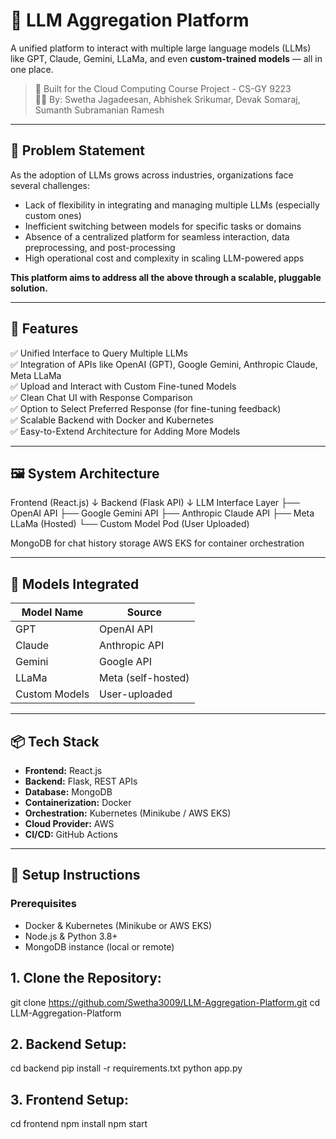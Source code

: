 # 🧠 LLM Aggregation Platform

A unified platform to interact with multiple large language models (LLMs) like GPT, Claude, Gemini, LLaMa, and even **custom-trained models** — all in one place.

> 🚀 Built for the Cloud Computing Course Project - CS-GY 9223  
> 👩‍💻 By: Swetha Jagadeesan, Abhishek Srikumar, Devak Somaraj, Sumanth Subramanian Ramesh

---

## 🧩 Problem Statement

As the adoption of LLMs grows across industries, organizations face several challenges:

- Lack of flexibility in integrating and managing multiple LLMs (especially custom ones)
- Inefficient switching between models for specific tasks or domains
- Absence of a centralized platform for seamless interaction, data preprocessing, and post-processing
- High operational cost and complexity in scaling LLM-powered apps

**This platform aims to address all the above through a scalable, pluggable solution.**

---

## 🧱 Features

✅ Unified Interface to Query Multiple LLMs  
✅ Integration of APIs like OpenAI (GPT), Google Gemini, Anthropic Claude, Meta LLaMa  
✅ Upload and Interact with Custom Fine-tuned Models  
✅ Clean Chat UI with Response Comparison  
✅ Option to Select Preferred Response (for fine-tuning feedback)  
✅ Scalable Backend with Docker and Kubernetes  
✅ Easy-to-Extend Architecture for Adding More Models

---

## 🖼️ System Architecture

Frontend (React.js) ↓ Backend (Flask API) ↓ LLM Interface Layer ├── OpenAI API ├── Google Gemini API ├── Anthropic Claude API ├── Meta LLaMa (Hosted) └── Custom Model Pod (User Uploaded)

MongoDB for chat history storage
AWS EKS for container orchestration


---

## 🧪 Models Integrated

| Model Name       | Source            |
|------------------|-------------------|
| GPT              | OpenAI API        |
| Claude           | Anthropic API     |
| Gemini           | Google API        |
| LLaMa            | Meta (self-hosted)|
| Custom Models    | User-uploaded     |

---

## 📦 Tech Stack

- **Frontend:** React.js
- **Backend:** Flask, REST APIs
- **Database:** MongoDB
- **Containerization:** Docker
- **Orchestration:** Kubernetes (Minikube / AWS EKS)
- **Cloud Provider:** AWS
- **CI/CD:** GitHub Actions

---

## 🚀 Setup Instructions

### Prerequisites
- Docker & Kubernetes (Minikube or AWS EKS)
- Node.js & Python 3.8+
- MongoDB instance (local or remote)


## 1. Clone the Repository:

git clone https://github.com/Swetha3009/LLM-Aggregation-Platform.git
cd LLM-Aggregation-Platform

## 2. Backend Setup:

cd backend
pip install -r requirements.txt
python app.py

## 3. Frontend Setup:

cd frontend
npm install
npm start



